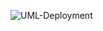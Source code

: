 ![UML-Deployment](https://user-images.githubusercontent.com/79446137/196961702-c707906b-78ca-426d-a9af-e13f5ca7460f.png)
